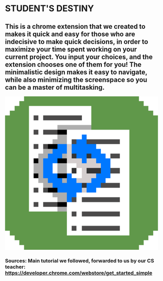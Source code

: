 # STUDENT'S DESTINY
## This is a chrome extension that we created to makes it quick and easy for those who are indecisive to make quick decisions, in order to maximize your time spent working on your current project. You input your choices, and the extension chooses one of them for you! The minimalistic design makes it easy to navigate, while also minimizing the screenspace so you can be a master of multitasking.
![alt text](https://github.com/MrDorel/STUDENT-S-DESTINY/blob/master/Icons/1200xandbackgroundgreen.png)
### Sources: Main tutorial we followed, forwarded to us by our CS teacher: https://developer.chrome.com/webstore/get_started_simple
